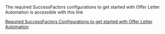 The required SuccessFactors configurations to get started with Offer Letter Automation is accessible with this link

[Required SuccessFactors Configurations to get started with Offer Letter Automation](sf_configuration_offer_letter_distribution.pdf)